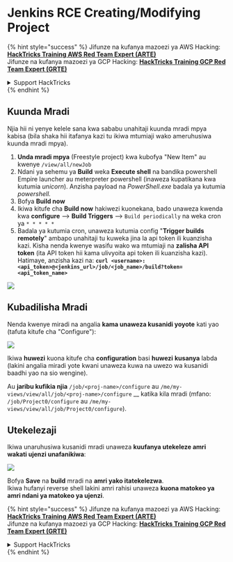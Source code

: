 # Jenkins RCE Creating/Modifying Project

{% hint style="success" %}
Jifunze na kufanya mazoezi ya AWS Hacking:<img src="/.gitbook/assets/image.png" alt="" data-size="line">[**HackTricks Training AWS Red Team Expert (ARTE)**](https://training.hacktricks.xyz/courses/arte)<img src="/.gitbook/assets/image.png" alt="" data-size="line">\
Jifunze na kufanya mazoezi ya GCP Hacking: <img src="/.gitbook/assets/image (2).png" alt="" data-size="line">[**HackTricks Training GCP Red Team Expert (GRTE)**<img src="/.gitbook/assets/image (2).png" alt="" data-size="line">](https://training.hacktricks.xyz/courses/grte)

<details>

<summary>Support HackTricks</summary>

* Angalia [**mipango ya usajili**](https://github.com/sponsors/carlospolop)!
* **Jiunge na** 💬 [**kikundi cha Discord**](https://discord.gg/hRep4RUj7f) au [**kikundi cha telegram**](https://t.me/peass) au **tufuate** kwenye **Twitter** 🐦 [**@hacktricks\_live**](https://twitter.com/hacktricks\_live)**.**
* **Shiriki mbinu za udukuzi kwa kuwasilisha PRs kwa** [**HackTricks**](https://github.com/carlospolop/hacktricks) na [**HackTricks Cloud**](https://github.com/carlospolop/hacktricks-cloud) repos za github.

</details>
{% endhint %}

## Kuunda Mradi

Njia hii ni yenye kelele sana kwa sababu unahitaji kuunda mradi mpya kabisa (bila shaka hii itafanya kazi tu ikiwa mtumiaji wako ameruhusiwa kuunda mradi mpya).

1. **Unda mradi mpya** (Freestyle project) kwa kubofya "New Item" au kwenye `/view/all/newJob`
2. Ndani ya sehemu ya **Build** weka **Execute shell** na bandika powershell Empire launcher au meterpreter powershell (inaweza kupatikana kwa kutumia _unicorn_). Anzisha payload na _PowerShell.exe_ badala ya kutumia _powershell._
3. Bofya **Build now**
1. Ikiwa kitufe cha **Build now** hakiwezi kuonekana, bado unaweza kwenda kwa **configure** --> **Build Triggers** --> `Build periodically` na weka cron ya `* * * * *`
2. Badala ya kutumia cron, unaweza kutumia config "**Trigger builds remotely**" ambapo unahitaji tu kuweka jina la api token ili kuanzisha kazi. Kisha nenda kwenye wasifu wako wa mtumiaji na **zalisha API token** (ita API token hii kama ulivyoita api token ili kuanzisha kazi). Hatimaye, anzisha kazi na: **`curl <username>:<api_token>@<jenkins_url>/job/<job_name>/build?token=<api_token_name>`**

![](<../../.gitbook/assets/image (165).png>)

## Kubadilisha Mradi

Nenda kwenye miradi na angalia **kama unaweza kusanidi yoyote** kati yao (tafuta kitufe cha "Configure"):

![](<../../.gitbook/assets/image (265).png>)

Ikiwa **huwezi** kuona kitufe cha **configuration** basi **huwezi** **kusanya** labda (lakini angalia miradi yote kwani unaweza kuwa na uwezo wa kusanidi baadhi yao na sio wengine).

Au **jaribu kufikia njia** `/job/<proj-name>/configure` au `/me/my-views/view/all/job/<proj-name>/configure` \_\_ katika kila mradi (mfano: `/job/Project0/configure` au `/me/my-views/view/all/job/Project0/configure`).

## Utekelezaji

Ikiwa unaruhusiwa kusanidi mradi unaweza **kuufanya utekeleze amri wakati ujenzi unafanikiwa**:

![](<../../.gitbook/assets/image (98).png>)

Bofya **Save** na **build** mradi na **amri yako itatekelezwa**.\
Ikiwa hufanyi reverse shell lakini amri rahisi unaweza **kuona matokeo ya amri ndani ya matokeo ya ujenzi**.

{% hint style="success" %}
Jifunze na kufanya mazoezi ya AWS Hacking:<img src="/.gitbook/assets/image.png" alt="" data-size="line">[**HackTricks Training AWS Red Team Expert (ARTE)**](https://training.hacktricks.xyz/courses/arte)<img src="/.gitbook/assets/image.png" alt="" data-size="line">\
Jifunze na kufanya mazoezi ya GCP Hacking: <img src="/.gitbook/assets/image (2).png" alt="" data-size="line">[**HackTricks Training GCP Red Team Expert (GRTE)**<img src="/.gitbook/assets/image (2).png" alt="" data-size="line">](https://training.hacktricks.xyz/courses/grte)

<details>

<summary>Support HackTricks</summary>

* Angalia [**mipango ya usajili**](https://github.com/sponsors/carlospolop)!
* **Jiunge na** 💬 [**kikundi cha Discord**](https://discord.gg/hRep4RUj7f) au [**kikundi cha telegram**](https://t.me/peass) au **tufuate** kwenye **Twitter** 🐦 [**@hacktricks\_live**](https://twitter.com/hacktricks\_live)**.**
* **Shiriki mbinu za udukuzi kwa kuwasilisha PRs kwa** [**HackTricks**](https://github.com/carlospolop/hacktricks) na [**HackTricks Cloud**](https://github.com/carlospolop/hacktricks-cloud) repos za github.

</details>
{% endhint %}
